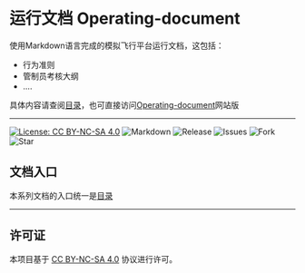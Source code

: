 # 运行文档 Operating-document
使用Markdown语言完成的模拟飞行平台运行文档，这包括：

- 行为准则
- 管制员考核大纲
- ....

具体内容请查阅[目录](./table_of_contents.md)，也可直接访问[Operating-document](https://flyleague-collection.github.io/Operating-document/)网站版

---

[![License: CC BY-NC-SA 4.0](https://img.shields.io/badge/License-CC%20BY--NC--SA%204.0-lightgrey.svg?style=for-the-badge)](https://creativecommons.org/licenses/by-nc-sa/4.0)
![Markdown](https://img.shields.io/badge/Markdown-000000?style=for-the-badge&logo=Markdown&logoColor=ffffff)
![Release](https://img.shields.io/github/release/Flyleague-Collection/Operating-document?style=for-the-badge)
![Issues](https://img.shields.io/github/issues/Flyleague-Collection/Operating-document?color=F48D73?style=for-the-badge)
![Fork](https://img.shields.io/github/forks/Flyleague-Collection/Operating-document.svg?style=social&label=Fork&maxAge=2592000&style=for-the-badge)
![Star](https://img.shields.io/github/stars/Flyleague-Collection/Operating-document.svg?style=social&label=Star&maxAge=2592000&style=for-the-badge)



## 文档入口

本系列文档的入口统一是[目录](./table_of_contents.md)



---

## 许可证

本项目基于 [CC BY-NC-SA 4.0](https://creativecommons.org/licenses/by-nc-sa/4.0/deed.zh) 协议进行许可。

